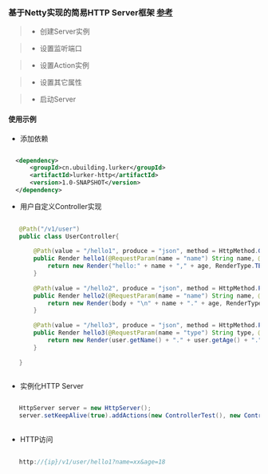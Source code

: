 ### 基于Netty实现的简易HTTP Server框架 [参考](https://github.com/caskdata/netty-http)

> * 创建Server实例

> * 设置监听端口

> * 设置Action实例

> * 设置其它属性

> * 启动Server

#### 使用示例

*  添加依赖

```xml

  <dependency>
      <groupId>cn.ubuilding.lurker</groupId>
      <artifactId>lurker-http</artifactId>
      <version>1.0-SNAPSHOT</version>
  </dependency>

```

* 用户自定义Controller实现

```java
    
   @Path("/v1/user") 
   public class UserController{
   
       @Path(value = "/hello1", produce = "json", method = HttpMethod.GET)
       public Render hello1(@RequestParam(name = "name") String name, @RequestParam(name = "age") int age, String address) {
           return new Render("hello:" + name + "," + age, RenderType.TEXT);
       }
     
       @Path(value = "/hello2", produce = "json", method = HttpMethod.POST)
       public Render hello2(@RequestParam(name = "name") String name, @RequestParam(name = "age") int age, @RequestBody String body) {
           return new Render(body + "\n" + name + "." + age, RenderType.TEXT);
       }
     
       @Path(value = "/hello3", produce = "json", method = HttpMethod.POST)
       public Render hello3(@RequestParam(name = "type") String type, @RequestBody TestUser user) {
           return new Render(user.getName() + "." + user.getAge() + "." + user.getList() + "\n" + type, RenderType.TEXT);
       }
     
   }
  
```

*  实例化HTTP Server

```java

   HttpServer server = new HttpServer();
   server.setKeepAlive(true).addActions(new ControllerTest(), new Controller2Test()).start();
   
```

* HTTP访问

```java
  
   http://{ip}/v1/user/hello1?name=xx&age=18

```



